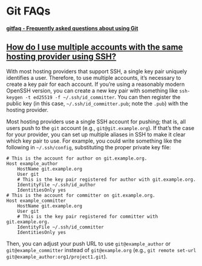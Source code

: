 # Git FAQs

#### [gitfaq - Frequently asked questions about using Git](https://git-scm.com/docs/gitfaq#Documentation/gitfaq.txt)

## [How do I use multiple accounts with the same hosting provider using SSH?](https://git-scm.com/docs/gitfaq#Documentation/gitfaq.txt-HowdoIusemultipleaccountswiththesamehostingproviderusingSSH)

With most hosting providers that support SSH, a single key pair uniquely identifies a user. Therefore, to use multiple accounts, it’s necessary to create a key pair for each account. If you’re using a reasonably modern OpenSSH version, you can create a new key pair with something like `ssh-keygen -t ed25519 -f ~/.ssh/id_committer`. You can then register the public key (in this case, `~/.ssh/id_committer.pub`; note the `.pub`) with the hosting provider.

Most hosting providers use a single SSH account for pushing; that is, all users push to the `git` account (e.g., `git@git.example.org`). If that’s the case for your provider, you can set up multiple aliases in SSH to make it clear which key pair to use. For example, you could write something like the following in `~/.ssh/config`, substituting the proper private key file:

```shell
# This is the account for author on git.example.org.
Host example_author
	HostName git.example.org
	User git
	# This is the key pair registered for author with git.example.org.
	IdentityFile ~/.ssh/id_author
	IdentitiesOnly yes
# This is the account for committer on git.example.org.
Host example_committer
	HostName git.example.org
	User git
	# This is the key pair registered for committer with git.example.org.
	IdentityFile ~/.ssh/id_committer
	IdentitiesOnly yes
```

Then, you can adjust your push URL to use `git@example_author` or `git@example_committer` instead of `git@example.org` (e.g., `git remote set-url git@example_author:org1/project1.git`).
